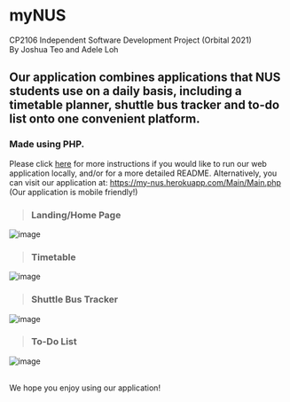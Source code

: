 # myNUS
CP2106 Independent Software Development Project (Orbital 2021) <br />
By Joshua Teo and Adele Loh

## Our application combines applications that NUS students use on a daily basis, including a timetable planner, shuttle bus tracker and to-do list onto one convenient platform. 
### Made using PHP.<br />

Please click [here](/orbital_2021-master-new/orbital_2021-master) for more instructions if you would like to run our web application locally, and/or for a more detailed README.
Alternatively, you can visit our application at: https://my-nus.herokuapp.com/Main/Main.php (Our application is mobile friendly!)

> ### Landing/Home Page
  ![image](https://user-images.githubusercontent.com/77264646/148555839-70662580-a21b-4976-8eaf-7eece1195867.png)

> ### Timetable
  ![image](https://user-images.githubusercontent.com/77264646/148555297-fdaa8402-91fb-4e35-ba87-2ce7b67900a4.png)
> ### Shuttle Bus Tracker
  ![image](https://user-images.githubusercontent.com/77264646/148555401-5bcb90d9-fe31-4371-831b-4e90512aaa7d.png)
> ### To-Do List
  ![image](https://user-images.githubusercontent.com/77264646/148555576-13378c20-2c30-4068-b92d-753dd3e66256.png)

<br />
We hope you enjoy using our application!

  
